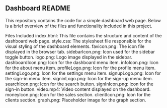 ## Dashboard README
This repository contains the code for a simple dashboard web page. Below is a brief overview of the files and functionality included in this project.

Files Included
index.html: This file contains the structure and content of the dashboard web page.
style.css: The stylesheet file responsible for the visual styling of the dashboard elements.
favicon.png: The icon file displayed in the browser tab.
sidebarIcon.png: Icon used for the sidebar toggle button.
logo.png: Logo image displayed in the sidebar.
dashboardIcon.png: Icon for the dashboard menu item.
infoIcon.png: Icon for the about menu item.
profileLogo.png: Icon for the profile menu item.
settingLogo.png: Icon for the settings menu item.
signupLogo.png: Icon for the sign-in menu item.
signinLogo.png: Icon for the sign-up menu item.
searchIcon.png: Icon for the search button.
signInIcon.png: Icon for the sign-in button.
video.mp4: Video content displayed on the dashboard.
moneyIcon.png: Icon for the sales section.
clientIcon.png: Icon for the clients section.
graph.png: Placeholder image for the graph section.